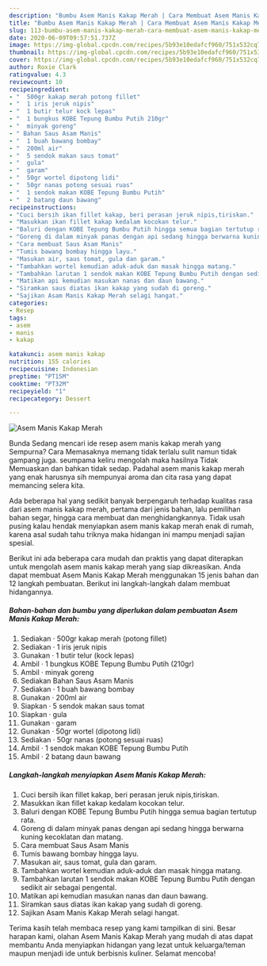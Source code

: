 ```yaml
---
description: "Bumbu Asem Manis Kakap Merah | Cara Membuat Asem Manis Kakap Merah Yang Lezat Sekali"
title: "Bumbu Asem Manis Kakap Merah | Cara Membuat Asem Manis Kakap Merah Yang Lezat Sekali"
slug: 113-bumbu-asem-manis-kakap-merah-cara-membuat-asem-manis-kakap-merah-yang-lezat-sekali
date: 2020-06-09T09:57:51.737Z
image: https://img-global.cpcdn.com/recipes/5b93e10edafcf960/751x532cq70/asem-manis-kakap-merah-foto-resep-utama.jpg
thumbnail: https://img-global.cpcdn.com/recipes/5b93e10edafcf960/751x532cq70/asem-manis-kakap-merah-foto-resep-utama.jpg
cover: https://img-global.cpcdn.com/recipes/5b93e10edafcf960/751x532cq70/asem-manis-kakap-merah-foto-resep-utama.jpg
author: Roxie Clark
ratingvalue: 4.3
reviewcount: 10
recipeingredient:
- "  500gr kakap merah potong fillet"
- "  1 iris jeruk nipis"
- "  1 butir telur kock lepas"
- "  1 bungkus KOBE Tepung Bumbu Putih 210gr"
- "  minyak goreng"
- " Bahan Saus Asam Manis"
- "  1 buah bawang bombay"
- "  200ml air"
- "  5 sendok makan saus tomat"
- "  gula"
- "  garam"
- "  50gr wortel dipotong lidi"
- "  50gr nanas potong sesuai ruas"
- "  1 sendok makan KOBE Tepung Bumbu Putih"
- "  2 batang daun bawang"
recipeinstructions:
- "Cuci bersih ikan fillet kakap, beri perasan jeruk nipis,tiriskan."
- "Masukkan ikan fillet kakap kedalam kocokan telur."
- "Baluri dengan KOBE Tepung Bumbu Putih hingga semua bagian tertutup rata."
- "Goreng di dalam minyak panas dengan api sedang hingga berwarna kuning kecoklatan dan matang."
- "Cara membuat Saus Asam Manis"
- "Tumis bawang bombay hingga layu."
- "Masukan air, saus tomat, gula dan garam."
- "Tambahkan wortel kemudian aduk-aduk dan masak hingga matang."
- "Tambahkan larutan 1 sendok makan KOBE Tepung Bumbu Putih dengan sedikit air sebagai pengental."
- "Matikan api kemudian masukan nanas dan daun bawang."
- "Siramkan saus diatas ikan kakap yang sudah di goreng."
- "Sajikan Asam Manis Kakap Merah selagi hangat."
categories:
- Resep
tags:
- asem
- manis
- kakap

katakunci: asem manis kakap 
nutrition: 155 calories
recipecuisine: Indonesian
preptime: "PT15M"
cooktime: "PT32M"
recipeyield: "1"
recipecategory: Dessert

---
```



![Asem Manis Kakap Merah](https://img-global.cpcdn.com/recipes/5b93e10edafcf960/751x532cq70/asem-manis-kakap-merah-foto-resep-utama.jpg)

Bunda Sedang mencari ide resep asem manis kakap merah yang Sempurna? Cara Memasaknya memang tidak terlalu sulit namun tidak gampang juga. seumpama keliru mengolah maka hasilnya Tidak Memuaskan dan bahkan tidak sedap. Padahal asem manis kakap merah yang enak harusnya sih mempunyai aroma dan cita rasa yang dapat memancing selera kita.

Ada beberapa hal yang sedikit banyak berpengaruh terhadap kualitas rasa dari asem manis kakap merah, pertama dari jenis bahan, lalu pemilihan bahan segar, hingga cara membuat dan menghidangkannya. Tidak usah pusing kalau hendak menyiapkan asem manis kakap merah enak di rumah, karena asal sudah tahu triknya maka hidangan ini mampu menjadi sajian spesial.




Berikut ini ada beberapa cara mudah dan praktis yang dapat diterapkan untuk mengolah asem manis kakap merah yang siap dikreasikan. Anda dapat membuat Asem Manis Kakap Merah menggunakan 15 jenis bahan dan 12 langkah pembuatan. Berikut ini langkah-langkah dalam membuat hidangannya.

<!--inarticleads1-->

##### Bahan-bahan dan bumbu yang diperlukan dalam pembuatan Asem Manis Kakap Merah:

1. Sediakan  · 500gr kakap merah (potong fillet)
1. Sediakan  · 1 iris jeruk nipis
1. Gunakan  · 1 butir telur (kock lepas)
1. Ambil  · 1 bungkus KOBE Tepung Bumbu Putih (210gr)
1. Ambil  · minyak goreng
1. Sediakan  Bahan Saus Asam Manis
1. Sediakan  · 1 buah bawang bombay
1. Gunakan  · 200ml air
1. Siapkan  · 5 sendok makan saus tomat
1. Siapkan  · gula
1. Gunakan  · garam
1. Gunakan  · 50gr wortel (dipotong lidi)
1. Sediakan  · 50gr nanas (potong sesuai ruas)
1. Ambil  · 1 sendok makan KOBE Tepung Bumbu Putih
1. Ambil  · 2 batang daun bawang




<!--inarticleads2-->

##### Langkah-langkah menyiapkan Asem Manis Kakap Merah:

1. Cuci bersih ikan fillet kakap, beri perasan jeruk nipis,tiriskan.
1. Masukkan ikan fillet kakap kedalam kocokan telur.
1. Baluri dengan KOBE Tepung Bumbu Putih hingga semua bagian tertutup rata.
1. Goreng di dalam minyak panas dengan api sedang hingga berwarna kuning kecoklatan dan matang.
1. Cara membuat Saus Asam Manis
1. Tumis bawang bombay hingga layu.
1. Masukan air, saus tomat, gula dan garam.
1. Tambahkan wortel kemudian aduk-aduk dan masak hingga matang.
1. Tambahkan larutan 1 sendok makan KOBE Tepung Bumbu Putih dengan sedikit air sebagai pengental.
1. Matikan api kemudian masukan nanas dan daun bawang.
1. Siramkan saus diatas ikan kakap yang sudah di goreng.
1. Sajikan Asam Manis Kakap Merah selagi hangat.




Terima kasih telah membaca resep yang kami tampilkan di sini. Besar harapan kami, olahan Asem Manis Kakap Merah yang mudah di atas dapat membantu Anda menyiapkan hidangan yang lezat untuk keluarga/teman maupun menjadi ide untuk berbisnis kuliner. Selamat mencoba!
